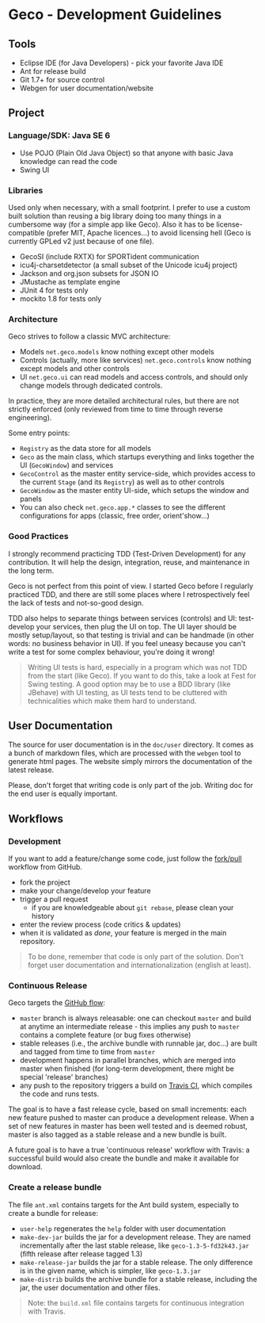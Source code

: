 Geco - Development Guidelines
=============================

Tools
-----

- Eclipse IDE (for Java Developers) - pick your favorite Java IDE
- Ant for release build
- Git 1.7+ for source control
- Webgen for user documentation/website

Project
-------

### Language/SDK: Java SE 6

- Use POJO (Plain Old Java Object) so that anyone with basic Java knowledge can read the code
- Swing UI

### Libraries

Used only when necessary, with a small footprint. I prefer to use a custom built solution than reusing a big library doing too many things in a cumbersome way (for a simple app like Geco). Also it has to be license-compatible (prefer MIT, Apache licences...) to avoid licensing hell (Geco is currently GPLed v2 just because of one file).

- GecoSI (include RXTX) for SPORTident communication
- icu4j-charsetdetector (a small subset of the Unicode icu4j project)
- Jackson and org.json subsets for JSON IO
- JMustache as template engine
- JUnit 4 for tests only
- mockito 1.8 for tests only

### Architecture

Geco strives to follow a classic MVC architecture:

- Models `net.geco.models` know nothing except other models
- Controls (actually, more like services) `net.geco.controls` know nothing except models and other controls
- UI `net.geco.ui` can read models and access controls, and should only change models through dedicated controls.

In practice, they are more detailed architectural rules, but there are not strictly enforced (only reviewed from time to time through reverse engineering).

Some entry points:

- `Registry` as the data store for all models
- `Geco` as the main class, which startups everything and links together the UI (`GecoWindow`) and services
- `GecoControl` as the master entity service-side, which provides access to the current `Stage` (and its `Registry`) as well as to other controls
- `GecoWindow` as the master entity UI-side, which setups the window and panels
- You can also check `net.geco.app.*` classes to see the different configurations for apps (classic, free order, orient'show...)

### Good Practices

I strongly recommend practicing TDD (Test-Driven Development) for any contribution. It will help the design, integration, reuse, and maintenance in the long term.

Geco is not perfect from this point of view. I started Geco before I regularly practiced TDD, and there are still some places where I retrospectively feel the lack of tests and not-so-good design.

TDD also helps to separate things between services (controls) and UI: test-develop your services, then plug the UI on top. The UI layer should be mostly setup/layout, so that testing is trivial and can be handmade (in other words: no business behavior in UI). If you feel uneasy because you can't write a test for some complex behaviour, you're doing it wrong!

> Writing UI tests is hard, especially in a program which was not TDD from the start (like Geco). If you want to do this, take a look at Fest for Swing testing. A good option may be to use a BDD library (like JBehave) with UI testing, as UI tests tend to be cluttered with technicalities which make them hard to understand.


User Documentation
------------------

The source for user documentation is in the `doc/user` directory. It comes as a bunch of markdown files, which are processed with the `webgen` tool to generate html pages. The website simply mirrors the documentation of the latest release.

Please, don't forget that writing code is only part of the job. Writing doc for the end user is equally important.


Workflows
---------

### Development

If you want to add a feature/change some code, just follow the [fork/pull](https://help.github.com/articles/using-pull-requests) workflow from GitHub.

- fork the project
- make your change/develop your feature
- trigger a pull request
  - if you are knowledgeable about `git rebase`, please clean your history
- enter the review process (code critics & updates)
- when it is validated as *done*, your feature is merged in the main repository.

> To be done, remember that code is only part of the solution. Don't forget user documentation and internationalization (english at least).

### Continuous Release

Geco targets the [GitHub flow](http://scottchacon.com/2011/08/31/github-flow.html):

- `master` branch is always releasable: one can checkout `master` and build at anytime an intermediate release - this implies any push to `master` contains a complete feature (or bug fixes otherwise)
- stable releases (i.e., the archive bundle with runnable jar, doc...) are built and tagged from time to time from `master`
- development happens in parallel branches, which are merged into master when finished (for long-term development, there might be special 'release' branches)
- any push to the repository triggers a build on [Travis CI](https://travis-ci.org/sdenier/Geco), which compiles the code and runs tests.

The goal is to have a fast release cycle, based on small increments: each new feature pushed to master can produce a development release. When a set of new features in master has been well tested and is deemed robust, master is also tagged as a stable release and a new bundle is built.

A future goal is to have a true 'continuous release' workflow with Travis: a successful build would also create the bundle and make it available for download.

### Create a release bundle

The file `ant.xml` contains targets for the Ant build system, especially to create a bundle for release:

- `user-help` regenerates the `help` folder with user documentation
- `make-dev-jar` builds the jar for a development release. They are named incrementally after the last stable release, like `geco-1.3-5-fd32k43.jar` (fifth release after release tagged 1.3)
- `make-release-jar` builds the jar for a stable release. The only difference is in the given name, which is simpler, like `geco-1.3.jar`
- `make-distrib` builds the archive bundle for a stable release, including the jar, the user documentation and other files.

> Note: the `build.xml` file contains targets for continuous integration with Travis.
